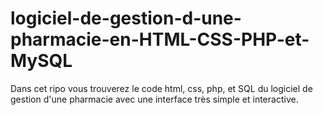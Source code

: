 # logiciel-de-gestion-d-une-pharmacie-en-HTML-CSS-PHP-et-MySQL
Dans cet ripo vous trouverez le code html, css, php, et SQL du logiciel de gestion d'une pharmacie avec une interface très simple et interactive.

